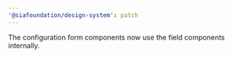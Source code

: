 ```yaml
---
'@siafoundation/design-system': patch
---
```


The configuration form components now use the field components internally.
